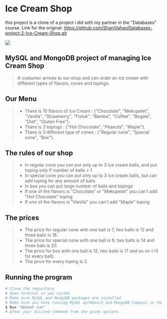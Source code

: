 # Ice Cream Shop

this project is a clone of a project i did with my partner in the "Databases" course. 
Link for the original: https://github.com/ShaniVahav/Databases-project-2-Ice-Cream-Shop.git


![](https://blog-assets.lightspeedhq.com/img/2021/03/e4bcf36b-blog_are-you-really-ready-to-open-an-ice-cream-shop_1200x628.jpg)

## MySQL and MongoDB project of managing Ice Cream Shop
>A costumer arrives to our shop and can order an ice cream with different types of flavors, cones and topings.

## Our Menu
> * There is 10 flavors of Ice Cream : {"Chocolate", "Mekupelet", "Vanilla", "Strawberry", "Fistuk", "Bamba", "Coffee", "Begale", "Diet", "Gluten Free"}.
> * There is 3 topings : {"Hot Chocolate", "Peanuts", "Maple"}.
> * There is 3 different type of cones : {"Regular cone", "Special cone", "Box"}.

## The rules of our shop
> * In regular cone you can put only up to 3 ice cream balls, and put toping only if number of balls > 1
> * In special cone you can put only up to 3 ice cream balls, but can add toping for any amount of balls
> * In box you can put large number of balls and topings
> * If one of the flavors is "Chocolate" or "Mekupelet" you can't add "Hot Chocolate" toping
> * If one of the flavors is "Vanilla" you can't add "Maple" toping

## The prices
> * The price for regular cone with one ball is 7, two balls is 12 and three balls is 18.
> * The price for special cone with one ball is 9, two balls is 14 and three bals is 20.
> * The price for box with one ball is 12, two balls is 17 and so on (+5 for every ball).
> * The price for every toping is 2.

## Running the program
``` bash
# Clone the repository
# Open terminal on you system
# Make sure MySQL and MongoDB packages are instulled
# Make sure you have running MySQL workbench and MongoDB Compass in the backround
$ Run "dotnet run"
# Enter your disired command from the given options
